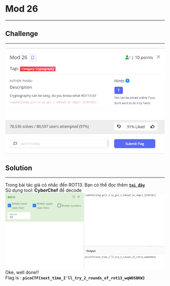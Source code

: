 # Mod 26
----
## Challenge
----
![1.png](https://github.com/blackrabbit2003/CTF/blob/master/picoCTF/Mod26/capture/1.png) <br>
## Solution
---
Trong bài tác giả có nhắc đến ROT13. Bạn có thể đọc thêm [**`tại đây`**](https://vi.wikipedia.org/wiki/ROT13)<br>
Sử dụng tool: **CyberChef** để decode<br>
![2.png](https://github.com/blackrabbit2003/CTF/blob/master/picoCTF/Mod26/capture/2.png)
Oke, well done!! <br>
Flag is : **`picoCTF{next_time_I'll_try_2_rounds_of_rot13_wqWOSBKW}`**
